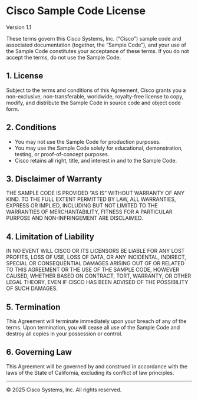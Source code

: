 # Cisco Sample Code License  
Version 1.1  

These terms govern this Cisco Systems, Inc. (“Cisco”) sample code and associated documentation (together, the “Sample Code”), and your use of the Sample Code constitutes your acceptance of these terms. If you do not accept the terms, do not use the Sample Code.

## 1. License
Subject to the terms and conditions of this Agreement, Cisco grants you a non-exclusive, non-transferable, worldwide, royalty-free license to copy, modify, and distribute the Sample Code in source code and object code form.

## 2. Conditions
- You may not use the Sample Code for production purposes.  
- You may use the Sample Code solely for educational, demonstration, testing, or proof-of-concept purposes.  
- Cisco retains all right, title, and interest in and to the Sample Code.  

## 3. Disclaimer of Warranty
THE SAMPLE CODE IS PROVIDED “AS IS” WITHOUT WARRANTY OF ANY KIND. TO THE FULL EXTENT PERMITTED BY LAW, ALL WARRANTIES, EXPRESS OR IMPLIED, INCLUDING BUT NOT LIMITED TO THE WARRANTIES OF MERCHANTABILITY, FITNESS FOR A PARTICULAR PURPOSE AND NON-INFRINGEMENT ARE DISCLAIMED.

## 4. Limitation of Liability
IN NO EVENT WILL CISCO OR ITS LICENSORS BE LIABLE FOR ANY LOST PROFITS, LOSS OF USE, LOSS OF DATA, OR ANY INCIDENTAL, INDIRECT, SPECIAL OR CONSEQUENTIAL DAMAGES ARISING OUT OF OR RELATED TO THIS AGREEMENT OR THE USE OF THE SAMPLE CODE, HOWEVER CAUSED, WHETHER BASED ON CONTRACT, TORT, WARRANTY, OR OTHER LEGAL THEORY, EVEN IF CISCO HAS BEEN ADVISED OF THE POSSIBILITY OF SUCH DAMAGES.

## 5. Termination
This Agreement will terminate immediately upon your breach of any of the terms. Upon termination, you will cease all use of the Sample Code and destroy all copies in your possession or control.

## 6. Governing Law
This Agreement will be governed by and construed in accordance with the laws of the State of California, excluding its conflict of law principles.

---

© 2025 Cisco Systems, Inc. All rights reserved.